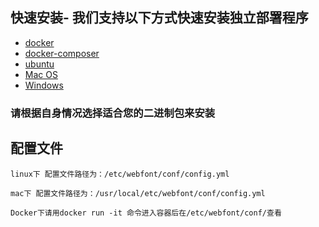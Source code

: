 ## 快速安装- 我们支持以下方式快速安装独立部署程序



- [docker](docker.html "docker")
- [docker-composer](docker-composer.html "docker-composer")
- [ubuntu](ubuntu.html "ubuntu")
- [Mac OS](macos.html "Mac OS")
- [Windows](windows.html "Mac OS")
  
### 请根据自身情况选择适合您的二进制包来安装

## 配置文件
    linux下 配置文件路径为：/etc/webfont/conf/config.yml
    
    mac下 配置文件路径为：/usr/local/etc/webfont/conf/config.yml

    Docker下请用docker run -it 命令进入容器后在/etc/webfont/conf/查看
